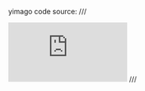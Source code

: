 yimago code source: 
///
<iframe src="https://yimago.net/embed/yimagojazz.php?play=1" width="240" height="120" frameborder="0" scrolling="no"></iframe> 
///

